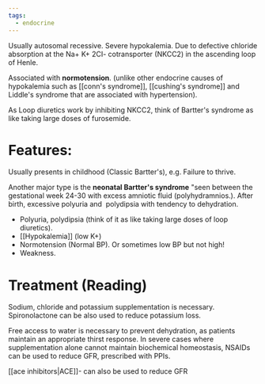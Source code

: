 ```yaml
---
tags:
  - endocrine
---
```

Usually autosomal recessive.
Severe hypokalemia.
Due to defective chloride absorption at the Na+ K+ 2CI- cotransporter (NKCC2) in the ascending loop of Henle.

Associated with **normotension**.
	(unlike other endocrine causes of hypokalemia such as [[conn's syndrome]], [[cushing's syndrome]] and Liddle's syndrome that are associated with hypertension).

As Loop diuretics work by inhibiting NKCC2, think of Bartter's syndrome as like taking large doses of furosemide.
# Features:
Usually presents in childhood (Classic Bartter's), e.g. Failure to thrive.

Another major type is the **neonatal Bartter's syndrome** "seen between the gestational week 24-30 with excess amniotic fluid (polyhydramnios.). After birth, excessive polyuria and  polydipsia with tendency to dehydration.
- Polyuria, polydipsia (think of it as like taking large doses of loop diuretics).
- [[Hypokalemia]] (low K+)
- Normotension (Normal BP). Or sometimes low BP but not high!
- Weakness.

# Treatment (Reading)
Sodium, chloride and potassium supplementation is necessary.
Spironolactone can be also used to reduce potassium loss.

Free access to water is necessary to prevent dehydration, as patients maintain an appropriate thirst response.
In severe cases where supplementation alone cannot maintain biochemical homeostasis, NSAIDs can be used to reduce GFR, prescribed with PPIs.

[[ace inhibitors|ACE]]- can also be used to reduce GFR